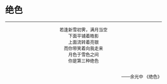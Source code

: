 # 绝色
***
<center>
若逢新雪初霁，满月当空<br>
下面平铺着皓影<br>
上面流转着亮银<br>
而你带笑着向我走来<br>
月色于雪色之间<br>
你是第三种绝色<br>
<br>
</center>
<p align="right">——余光中 《绝色》</p>